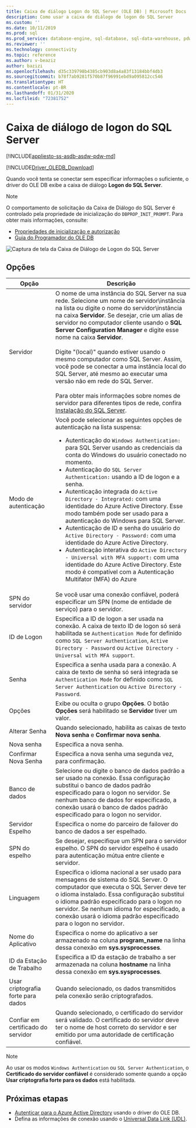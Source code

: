 ```yaml
---
title: Caixa de diálogo Logon do SQL Server (OLE DB) | Microsoft Docs
description: Como usar a caixa de diálogo de logon do SQL Server
ms.custom: ''
ms.date: 10/11/2019
ms.prod: sql
ms.prod_service: database-engine, sql-database, sql-data-warehouse, pdw
ms.reviewer: ''
ms.technology: connectivity
ms.topic: reference
ms.author: v-beaziz
author: bazizi
ms.openlocfilehash: d35c339798b4385cb903d8a4a83f13184bbf4db3
ms.sourcegitcommit: b78f7ab9281f570b87f96991ebd9a095812cc546
ms.translationtype: HT
ms.contentlocale: pt-BR
ms.lasthandoff: 01/31/2020
ms.locfileid: "72381752"
---
```

# <a name="sql-server-login-dialog-box"></a>Caixa de diálogo de logon do SQL Server
[!INCLUDE[appliesto-ss-asdb-asdw-pdw-md](../../../includes/appliesto-ss-asdb-asdw-pdw-md.md)]

[!INCLUDE[Driver_OLEDB_Download](../../../includes/driver_oledb_download.md)]

Quando você tenta se conectar sem especificar informações o suficiente, o driver do OLE DB exibe a caixa de diálogo **Logon do SQL Server**.

> [!NOTE]  
> O comportamento de solicitação da Caixa de Diálogo do SQL Server é controlado pela propriedade de inicialização do `DBPROP_INIT_PROMPT`. Para obter mais informações, consulte:
> - [Propriedades de inicialização e autorização](../ole-db-data-source-objects/initialization-and-authorization-properties.md)
> - [Guia do Programador do OLE DB](https://go.microsoft.com/fwlink/?linkid=2067702)

![Captura de tela da Caixa de Diálogo de Logon do SQL Server](../media/sql-server-login-dialog.png)

## <a name="options"></a>Opções
|Opção|Descrição|
|---   |---        |
|Servidor|O nome de uma instância do SQL Server na sua rede. Selecione um nome de servidor\instância na lista ou digite o nome do servidor\instância na caixa **Servidor**. Se desejar, crie um alias de servidor no computador cliente usando o **SQL Server Configuration Manager** e digite esse nome na caixa **Servidor**. <br/><br/>Digite "(local)" quando estiver usando o mesmo computador como SQL Server. Assim, você pode se conectar a uma instância local do SQL Server, até mesmo ao executar uma versão não em rede do SQL Server.<br/><br/>Para obter mais informações sobre nomes de servidor para diferentes tipos de rede, confira [Instalação do SQL Server](https://go.microsoft.com/fwlink/?linkid=2067541).|
|Modo de autenticação|Você pode selecionar as seguintes opções de autenticação na lista suspensa:<br/><ul><li>Autenticação do `Windows Authentication:` para SQL Server usando as credenciais da conta do Windows do usuário conectado no momento.</li><li>Autenticação do `SQL Server Authentication:` usando a ID de logon e a senha.</li><li>Autenticação integrada do `Active Directory - Integrated:` com uma identidade do Azure Active Directory. Esse modo também pode ser usado para a autenticação do Windows para SQL Server.</li><li>Autenticação de ID e senha do usuário do `Active Directory - Password:` com uma identidade do Azure Active Directory.</li><li>Autenticação interativa do `Active Directory - Universal with MFA support:` com uma identidade do Azure Active Directory. Este modo é compatível com a Autenticação Multifator (MFA) do Azure</li></ul>|
|SPN do servidor|Se você usar uma conexão confiável, poderá especificar um SPN (nome de entidade de serviço) para o servidor.|
|ID de Logon|Especifica a ID de logon a ser usada na conexão. A caixa de texto ID de logon só será habilitada se `Authentication Mode` for definido como `SQL Server Authentication`, `Active Directory - Password` ou `Active Directory - Universal with MFA support`.|
|Senha|Especifica a senha usada para a conexão. A caixa de texto de senha só será integrada se `Authentication Mode` for definido como `SQL Server Authentication` ou `Active Directory - Password`.|
|Opções|Exibe ou oculta o grupo **Opções**. O botão **Opções** será habilitado se **Servidor** tiver um valor.|
|Alterar Senha|Quando selecionado, habilita as caixas de texto **Nova senha** e **Confirmar nova senha**.|
|Nova senha|Especifica a nova senha.|
|Confirmar Nova Senha|Especifica a nova senha uma segunda vez, para confirmação.|
|Banco de dados|Selecione ou digite o banco de dados padrão a ser usado na conexão. Essa configuração substitui o banco de dados padrão especificado para o logon no servidor. Se nenhum banco de dados for especificado, a conexão usará o banco de dados padrão especificado para o logon no servidor.|
|Servidor Espelho|Especifica o nome do parceiro de failover do banco de dados a ser espelhado.|
|SPN do espelho|Se desejar, especifique um SPN para o servidor espelho. O SPN do servidor espelho é usado para autenticação mútua entre cliente e servidor.|
|Linguagem|Especifica o idioma nacional a ser usado para mensagens de sistema do SQL Server. O computador que executa o SQL Server deve ter o idioma instalado. Essa configuração substitui o idioma padrão especificado para o logon no servidor. Se nenhum idioma for especificado, a conexão usará o idioma padrão especificado para o logon no servidor.|
|Nome do Aplicativo|Especifica o nome do aplicativo a ser armazenado na coluna **program_name** na linha dessa conexão em **sys.sysprocesses**.|
|ID da Estação de Trabalho|Especifica a ID da estação de trabalho a ser armazenada na coluna **hostname** na linha dessa conexão em **sys.sysprocesses**.|
|Usar criptografia forte para dados|Quando selecionado, os dados transmitidos pela conexão serão criptografados.|
|Confiar em certificado do servidor|Quando selecionado, o certificado do servidor será validado. O certificado do servidor deve ter o nome de host correto do servidor e ser emitido por uma autoridade de certificação confiável.|

> [!NOTE]  
> Ao usar os modos `Windows Authentication` ou `SQL Server Authentication`, o **Certificado do servidor confiável** é considerado somente quando a opção **Usar criptografia forte para os dados** está habilitada.

## <a name="next-steps"></a>Próximas etapas
- [Autenticar para o Azure Active Directory](../features/using-azure-active-directory.md) usando o driver do OLE DB.
- Defina as informações de conexão usando o [Universal Data Link (UDL)](data-link-pages.md).